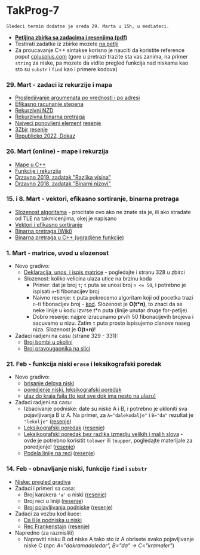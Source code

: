# TakProg-7

```
Sledeci termin dodatne je sreda 29. Marta u 15h, u mediateci.
```

- [**Petljina zbirka sa zadacima i resenjima (pdf)**](https://petljamediastorage.blob.core.windows.net/root/Media/Default/Kursevi/Zbirka/Zbirka1cpp.pdf)
- Testirati zadatke iz zbirke mozete [na petlji](https://petlja.org/biblioteka/r/kursevi/Zbirka)
- Za proucavanje C++ sintakse korisno je nauciti da koristite reference poput [cplusplus.com](https://cplusplus.com/reference/) (gore u pretrazi trazite sta vas zanima, na primer `string` za niske, pa mozete da vidite pregled funkcija nad niskama kao sto su `substr` i `find` kao i primere kodova)

### 29. Mart - zadaci iz rekurzije i mapa
- [Prosledjivanje argumenata po vrednosti i po adresi](/primeri/funkcije_argumenti.cpp)
- [Efikasno racunanje stepena](/primeri/rek_stepenovanje.cpp)
- [Rekurzivni NZD](/primeri/rek_binarna_pretraga.cpp)
- [Rekurzivna binarna pretraga](/primeri/rek_binarna_pretraga.cpp)
- [Najveci ponovljeni element](https://petlja.org/biblioteka/r/Zbirka2/najveci_duplikat1) [resenje](/resenja_zadataka/najveci_ponovljeni_element.cpp)
- [3Zbir](https://petlja.org/biblioteka/r/Zbirka2/three_sum) [resenje](/resenja_zadataka/three_sum.cpp)
- [Republicko 2022, Dokaz](/resenja_zadataka/22_dokaz.cpp)

### 26. Mart (online) - mape i rekurzija
- [Mape u C++](/primeri/mape.cpp)
- [Funkcije i rekurzija](/primeri/funkcije.cpp)
- [Drzavno 2019. zadatak "Razlika visina"](/resenja_zadataka/razlika_visina.cpp)
- [Drzavno 2018. zadatak "Binarni nizovi"](/resenja_zadataka/binari_nizovi.cpp)

### 15. i 8. Mart - vektori, efikasno sortiranje, binarna pretraga
- [Slozenost algoritama](https://www.codeblog.rs/clanci.php?p=klase_slozenosti_algoritama) - procitate ovo ako ne znate sta je, ili ako stradate od TLE na takmicenjima, okej je napisano
- [Vektori i efikasno sortiranje](/materijali/primeri/vektori.cpp)
- [Binarna pretraga (Wiki)](https://sr.wikipedia.org/wiki/Бинарна_претрага) 
- [Binarna pretraga u C++ (ugradjene funkcije)](/materijali/primeri/lower_bound.cpp)

### 1. Mart - matrice, uvod u slozenost
- Novo gradivo:
    - [Deklaracija, unos, i ispis matrice](/materijali//primeri/matrice.cpp) - pogledajte i stranu 328 u zbirci
    - Slozenost: koliko velicina ulaza utice na brzinu koda
        - Primer: dat je broj `t`; `t` puta se unosi broj `n <= 50`, i potrebno je ispisati `n`-ti fibonacijev broj
        - Naivno resenje: `t` puta pokrecemo algoritam koji od pocetka trazi `n`-ti fibonacijev broj - [kod](/materijali/primeri/fibonaci_spor.cpp). Slozenost je **O(t*n)**, to znaci da se neke linije u kodu izvrse t*n puta (linije unutar druge for-petlje)
        - Dobro resenje: najpre izracunamo prvih 50 fibonacijevih brojeva i sacuvamo u nizu. Zatim `t` puta prosto ispisujemo clanove naseg niza. Slozenost je **O(t+n)**!
- Zadaci radjeni na casu (strane 329 - 331):
    - [Broj bombi u okolini](https://petlja.org/biblioteka/r/Zbirka/broj_bombi_u_okolini)
    - [Broj pravougaonika na slici](https://petlja.org/biblioteka/r/Zbirka/broj_pravougaonika_na_slici)

### 21. Feb - funkcija niski `erase` i leksikografski poredak
- Novo gradivo: 
    - [brisanje delova niski](/niske_pregled.md#funkcija-erase)
    - [poredjenje niski, leksikografski poredak](/niske_pregled.md#poredjenje-niski)
    - [ulaz do kraja fajla (to jest sve dok ima nesto na ulazu)](/primeri/unos_do_kraja_ulaza.cpp)
- Zadaci radjeni na casu: 
    - Izbacivanje podniske: date su niske A i B, i potrebno je ukloniti sva pojavljivanja B iz A. Na primer, za `A="dalekodalje"` i `B="da"` rezultat je `"lekolje"` ([resenje](/resenja_zadataka/izbacivanje_podniske.cpp)) 
    - [Leksikografski poredak](https://petlja.org/biblioteka/r/Zbirka/leksikografski_poredak) ([resenje](/resenja_zadataka/leks_poredak.cpp))
    - [Leksikografski poredak bez razlika izmedju velikih i malih slova](https://petlja.org/biblioteka/r/Zbirka/leksikografski_poredak_velikamala) - ovde je potrebno korisitit `tolower` ili `toupper`, pogledajte materijale za poredjenje! ([resenje](/resenja_zadataka/leks_poredak_2.cpp))
    - [Podela linije na reci](https://petlja.org/biblioteka/r/Zbirka/podela_linije_na_reci) ([resenje](/resenja_zadataka/podela_na_reci.cpp))

### 14. Feb - obnavljanje niski, funkcije `find` i `substr`
- [Niske: pregled gradiva](/niske_pregled.md)
- Zadaci i primeri sa casa:
    - Broj karakera `'a'` u niski ([resenje](/resenja_zadataka/broj_karaktera_a_niske.cpp))
    - Broj reci u liniji ([resenje](/resenja_zadataka/broj_reci_u_liniji.cpp))
    - [Broj pojavljivanja podniske](https://petlja.org/biblioteka/r/Zbirka/broj_pojavljivanja_podniske) ([resenje](/resenja_zadataka/sva_pojavljivanja_reci_u_niski.cpp))
- Zadaci za vezbu kod kuce:
    - [Da li je podniska u niski](https://petlja.org/biblioteka/r/Zbirka/da_li_je_podniska)
    - [Rec Frankenstajn](https://petlja.org/biblioteka/r/Zbirka/rec_frankenstajn) ([resenje](/resenja_zadataka/frankenstain.cpp))
- Napredno (za razmisliti)
    - Napraviti nisku B od niske A tako sto iz A obrisete svako pojavljivanje niske C (*npr: A="dakramadaledar", B="da" -> C="kramaler"*)